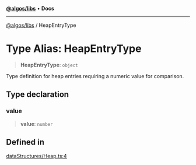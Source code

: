 [**@algos/libs**](../README.md) • **Docs**

***

[@algos/libs](../globals.md) / HeapEntryType

# Type Alias: HeapEntryType

> **HeapEntryType**: `object`

Type definition for heap entries requiring a numeric value for comparison.

## Type declaration

### value

> **value**: `number`

## Defined in

[dataStructures/Heap.ts:4](https://github.com/vladbasin/algos/blob/896f4802dfe6dc549179fbc3b973d06095c49e3e/libs/algos/src/lib/dataStructures/Heap.ts#L4)
